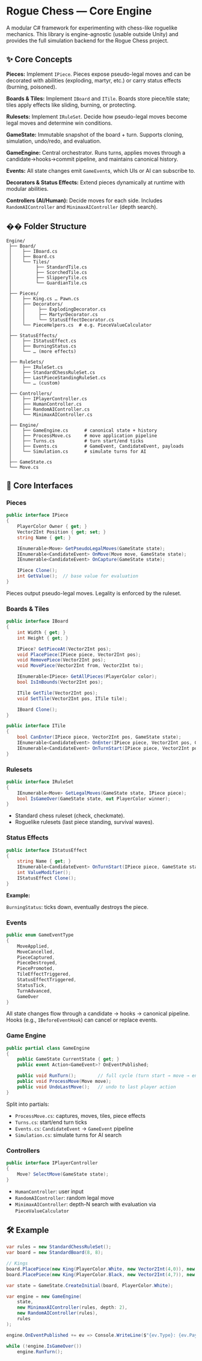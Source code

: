 # Rogue Chess — Core Engine

A modular C# framework for experimenting with chess-like roguelike mechanics.
This library is engine-agnostic (usable outside Unity) and provides the full simulation backend for the Rogue Chess project.

## ✨ Core Concepts

**Pieces:** Implement `IPiece`. Pieces expose pseudo-legal moves and can be decorated with abilities (exploding, martyr, etc.) or carry status effects (burning, poisoned).

**Boards & Tiles:** Implement `IBoard` and `ITile`. Boards store piece/tile state; tiles apply effects like sliding, burning, or protecting.

**Rulesets:** Implement `IRuleSet`. Decide how pseudo-legal moves become legal moves and determine win conditions.

**GameState:** Immutable snapshot of the board + turn. Supports cloning, simulation, undo/redo, and evaluation.

**GameEngine:** Central orchestrator. Runs turns, applies moves through a candidate→hooks→commit pipeline, and maintains canonical history.

**Events:** All state changes emit `GameEvent`s, which UIs or AI can subscribe to.

**Decorators & Status Effects:** Extend pieces dynamically at runtime with modular abilities.

**Controllers (AI/Human):** Decide moves for each side. Includes `RandomAIController` and `MinimaxAIController` (depth search).

## �� Folder Structure

```
Engine/
 ├── Board/
 │    ├── IBoard.cs
 │    ├── Board.cs
 │    └── Tiles/
 │         ├── StandardTile.cs
 │         ├── ScorchedTile.cs
 │         ├── SlipperyTile.cs
 │         └── GuardianTile.cs
 │
 ├── Pieces/
 │    ├── King.cs … Pawn.cs
 │    ├── Decorators/
 │    │     ├── ExplodingDecorator.cs
 │    │     ├── MartyrDecorator.cs
 │    │     └── StatusEffectDecorator.cs
 │    └── PieceHelpers.cs  # e.g. PieceValueCalculator
 │
 ├── StatusEffects/
 │    ├── IStatusEffect.cs
 │    ├── BurningStatus.cs
 │    └── … (more effects)
 │
 ├── RuleSets/
 │    ├── IRuleSet.cs
 │    ├── StandardChessRuleSet.cs
 │    ├── LastPieceStandingRuleSet.cs
 │    └── … (custom)
 │
 ├── Controllers/
 │    ├── IPlayerController.cs
 │    ├── HumanController.cs
 │    ├── RandomAIController.cs
 │    └── MinimaxAIController.cs
 │
 ├── Engine/
 │    ├── GameEngine.cs      # canonical state + history
 │    ├── ProcessMove.cs     # move application pipeline
 │    ├── Turns.cs           # turn start/end ticks
 │    ├── Events.cs          # GameEvent, CandidateEvent, payloads
 │    └── Simulation.cs      # simulate turns for AI
 │
 ├── GameState.cs
 └── Move.cs
```

## 🔑 Core Interfaces

### Pieces

```csharp
public interface IPiece
{
    PlayerColor Owner { get; }
    Vector2Int Position { get; set; }
    string Name { get; }

    IEnumerable<Move> GetPseudoLegalMoves(GameState state);
    IEnumerable<CandidateEvent> OnMove(Move move, GameState state);
    IEnumerable<CandidateEvent> OnCapture(GameState state);

    IPiece Clone();
    int GetValue();  // base value for evaluation
}
```

Pieces output pseudo-legal moves. Legality is enforced by the ruleset.

### Boards & Tiles

```csharp
public interface IBoard
{
    int Width { get; }
    int Height { get; }

    IPiece? GetPieceAt(Vector2Int pos);
    void PlacePiece(IPiece piece, Vector2Int pos);
    void RemovePiece(Vector2Int pos);
    void MovePiece(Vector2Int from, Vector2Int to);

    IEnumerable<IPiece> GetAllPieces(PlayerColor color);
    bool IsInBounds(Vector2Int pos);

    ITile GetTile(Vector2Int pos);
    void SetTile(Vector2Int pos, ITile tile);

    IBoard Clone();
}

public interface ITile
{
    bool CanEnter(IPiece piece, Vector2Int pos, GameState state);
    IEnumerable<CandidateEvent> OnEnter(IPiece piece, Vector2Int pos, GameState state);
    IEnumerable<CandidateEvent> OnTurnStart(IPiece piece, Vector2Int pos, GameState state);
}
```

### Rulesets

```csharp
public interface IRuleSet
{
    IEnumerable<Move> GetLegalMoves(GameState state, IPiece piece);
    bool IsGameOver(GameState state, out PlayerColor winner);
}
```

- Standard chess ruleset (check, checkmate).
- Roguelike rulesets (last piece standing, survival waves).

### Status Effects

```csharp
public interface IStatusEffect
{
    string Name { get; }
    IEnumerable<CandidateEvent> OnTurnStart(IPiece piece, GameState state);
    int ValueModifier();
    IStatusEffect Clone();
}
```

**Example:**

`BurningStatus`: ticks down, eventually destroys the piece.

### Events

```csharp
public enum GameEventType
{
    MoveApplied,
    MoveCancelled,
    PieceCaptured,
    PieceDestroyed,
    PiecePromoted,
    TileEffectTriggered,
    StatusEffectTriggered,
    StatusTick,
    TurnAdvanced,
    GameOver
}
```

All state changes flow through a candidate → hooks → canonical pipeline.
Hooks (e.g., `IBeforeEventHook`) can cancel or replace events.

### Game Engine

```csharp
public partial class GameEngine
{
    public GameState CurrentState { get; }
    public event Action<GameEvent>? OnEventPublished;

    public void RunTurn();        // full cycle (turn start → move → end → advance)
    public void ProcessMove(Move move);
    public void UndoLastMove();   // undo to last player action
}
```

Split into partials:

- `ProcessMove.cs`: captures, moves, tiles, piece effects
- `Turns.cs`: start/end turn ticks
- `Events.cs`: `CandidateEvent` → `GameEvent` pipeline
- `Simulation.cs`: simulate turns for AI search

### Controllers

```csharp
public interface IPlayerController
{
    Move? SelectMove(GameState state);
}
```

- `HumanController`: user input
- `RandomAIController`: random legal move
- `MinimaxAIController`: depth-N search with evaluation via `PieceValueCalculator`

## 🛠 Example

```csharp
var rules = new StandardChessRuleSet();
var board = new StandardBoard(8, 8);

// Kings
board.PlacePiece(new King(PlayerColor.White, new Vector2Int(4,0)), new Vector2Int(4,0));
board.PlacePiece(new King(PlayerColor.Black, new Vector2Int(4,7)), new Vector2Int(4,7));

var state = GameState.CreateInitial(board, PlayerColor.White);

var engine = new GameEngine(
    state,
    new MinimaxAIController(rules, depth: 2),
    new RandomAIController(rules),
    rules
);

engine.OnEventPublished += ev => Console.WriteLine($"{ev.Type}: {ev.Payload}");

while (!engine.IsGameOver())
    engine.RunTurn();
```
```